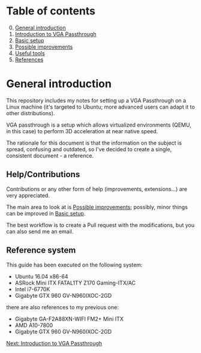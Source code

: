 # Table of contents #

0. [General introduction](#general-introduction)
1. [Introduction to VGA Passthrough](01_INTRODUCTION_TO_VGA_PASSTHROUGH.md)
2. [Basic setup](02_BASIC_SETUP.md)
3. [Possible improvements](03_POSSIBLE_IMPROVEMENTS.md)
4. [Useful tools](04_USEFUL_TOOLS.md)
5. [References](05_REFERENCES.md)

# General introduction #

This repository includes my notes for setting up a VGA Passthrough on a Linux machine (it's targeted to Ubuntu; more advanced users can adapt it to other distributions).

VGA passthrough is a setup which allows virtualized environments (QEMU, in this case) to perform 3D acceleration at near native speed.

The rationale for this document is that the information on the subject is spread, confusing and outdated, so I've decided to create a single, consistent document - a reference.

## Help/Contributions ##

Contributions or any other form of help (improvements, extensions...) are very appreciated.

The main area to look at is [Possible improvements](03_POSSIBLE_IMPROVEMENTS.md); possibly, minor things can be improved in [Basic setup](02_BASIC_SETUP.md).

The best workflow is to create a Pull request with the modifications, but you can also send me an email.

## Reference system ##

This guide has been executed on the following system:

- Ubuntu 16.04 x86-64
- ASRock Mini ITX FATAL1TY Z170 Gaming-ITX/AC
- Intel i7-6770K
- Gigabyte GTX 960 GV-N960IXOC-2GD

there are also references to my previous one:

- Gigabyte GA-F2A88XN-WIFI FM2+ Mini ITX
- AMD A10-7800
- Gigabyte GTX 960 GV-N960IXOC-2GD

[Next: Introduction to VGA Passthrough](01_INTRODUCTION_TO_VGA_PASSTHROUGH.md)

